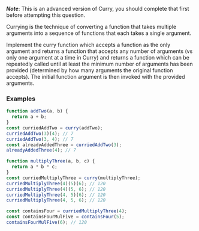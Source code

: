 ***Note***: This is an advanced version of Curry, you should complete that first before attempting this question.

Currying is the technique of converting a function that takes multiple arguments into a sequence of functions that each takes a single argument.

Implement the curry function which accepts a function as the only argument and returns a function that accepts any number of arguments (vs only one argument at a time in Curry) and returns a function which can be repeatedly called until at least the minimum number of arguments has been provided (determined by how many arguments the original function accepts). The initial function argument is then invoked with the provided arguments.

### Examples

```js
function addTwo(a, b) {
  return a + b;
}
const curriedAddTwo = curry(addTwo);
curriedAddTwo(3)(4); // 7
curriedAddTwo(3, 4); // 7
const alreadyAddedThree = curriedAddTwo(3);
alreadyAddedThree(4); // 7
```

```js
function multiplyThree(a, b, c) {
  return a * b * c;
}
const curriedMultiplyThree = curry(multiplyThree);
curriedMultiplyThree(4)(5)(6); // 120
curriedMultiplyThree(4)(5, 6); // 120
curriedMultiplyThree(4, 5)(6); // 120
curriedMultiplyThree(4, 5, 6); // 120

const containsFour = curriedMultiplyThree(4);
const containsFourMulFive = containsFour(5);
containsFourMulFive(6); // 120
```
